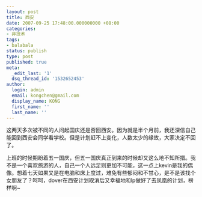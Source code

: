 ```yaml
---
layout: post
title: 西安
date: 2007-09-25 17:48:00.000000000 +08:00
categories:
- 非技术
tags:
- balabala
status: publish
type: post
published: true
meta:
  _edit_last: '1'
  dsq_thread_id: '1532652453'
author:
  login: admin
  email: kongchen@gmail.com
  display_name: KONG
  first_name: ''
  last_name: ''
---
```

这两天多次被不同的人问起国庆还是否回西安。因为就是半个月前，我还深信自己能回到西安会同学看学校。但是计划赶不上变化，人数太少的缘故，大家决定不回了。

上班的时候期盼着五一国庆，但五一国庆真正到来的时候却又这么地不知所措。我不是一个喜欢旅游的人，自己一个人远足则更加不可能，这一点上kevin是我的偶像。想着七天如果又是在电脑和床上度过，难免有些郁闷和不甘心，是不是该找个女朋友了？呵呵，dover在西安计划取消后又幸福地和lp做好了去凤凰的计划，榜样啊~